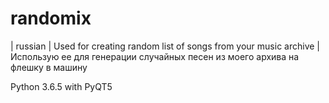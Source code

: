 # randomix
| russian | Used for creating random list of songs from your music archive | Использую ее для генерации случайных песен из моего архива на флешку в машину

Python 3.6.5 with PyQT5
